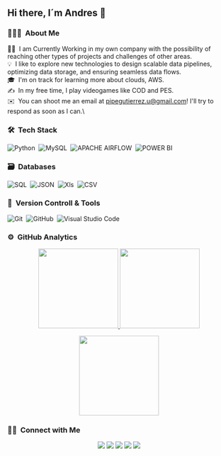 ## Hi there, I´m Andres 👋

### 👨🏻‍💻 &nbsp;About Me

👨‍💻 &nbsp;I am Currently Working in my own company with the possibility of reaching other types of projects and challenges of other areas.\
💡 &nbsp;I like to explore new technologies to design scalable data pipelines, optimizing data storage, and ensuring seamless data flows.\
🎓 &nbsp;I'm on track for learning more about clouds, AWS.\
✍️ &nbsp;In my free time, I play videogames like COD and PES.\
✉️ &nbsp;You can shoot me an email at pipegutierrez.u@gmail.com! I'll try to respond as soon as I can.\


### 🛠 &nbsp;Tech Stack

![Python](https://img.shields.io/badge/python-3670A0?style=for-the-badge&logo=python&logoColor=ffdd54)&nbsp;
![MySQL](https://img.shields.io/badge/SQL-%23?style=for-the-badge&logo=MySQL&logoColor=blue&labelColor=green&color=green
)&nbsp;
![APACHE AIRFLOW](https://img.shields.io/badge/apache%20airflow-%23?style=for-the-badge&logo=Apache%20Airflow&logoColor=white&labelColor=blue&color=blue
)&nbsp;
![POWER BI](https://img.shields.io/badge/power%20BI-%23?style=for-the-badge&logoColor=black&labelColor=yellow&color=yellow
)&nbsp;


### 🗃 &nbsp;Databases

![SQL](https://img.shields.io/badge/SQL-%23DD0031.svg?style=for-the-badge&logo=redis&logoColor=white)&nbsp;
![JSON](https://img.shields.io/badge/JSON-%234ea94b.svg?style=for-the-badge&logo=mongodb&logoColor=white)&nbsp;
![Xls](https://img.shields.io/badge/Xls-%23316192.svg?style=for-the-badge&logo=postgresql&logoColor=white)&nbsp;
![CSV](https://img.shields.io/badge/CSV-005571?style=for-the-badge&logo=elasticsearch)&nbsp;


### 🧰 &nbsp;Version Controll & Tools 

![Git](https://img.shields.io/badge/git-%23F05033.svg?style=for-the-badge&logo=git&logoColor=white)&nbsp;
![GitHub](https://img.shields.io/badge/github-%23121011.svg?style=for-the-badge&logo=github&logoColor=white)&nbsp;
![Visual Studio Code](https://img.shields.io/badge/Visual%20Studio%20Code-0078d7.svg?style=for-the-badge&logo=visual-studio-code&logoColor=white)&nbsp;


### ⚙️ &nbsp;GitHub Analytics

<p align="center">
  <a href="https://github.com/Adityakanoi2001">
    <img height="180em" src="https://github-readme-stats-eight-theta.vercel.app/api?username=Adityakanoi2001&show_icons=true&theme=algolia&include_all_commits=true&count_private=true"/>
  </a>
  <a href="https://github.com/Adityakanoi2001">
    <img height="180em" src="https://github-readme-stats-eight-theta.vercel.app/api/top-langs/?username=Adityakanoi2001&layout=compact&langs_count=8&theme=algolia"/>
  </a>
</p>

<p align="center">
  <img height="180em" src="https://github-readme-streak-stats.herokuapp.com/?user=AdityaKanoi2001&theme=dark&hide_border=true"/>
</p>


### 🤝🏻 &nbsp;Connect with Me

<p align="center">
<a href="adityakanoi2001.wordpress.com"><img src="https://img.shields.io/badge/-adityakanoi.com-3423A6?style=flat&logo=Google-Chrome&logoColor=white"/></a>
<a href="https://www.linkedin.com/in/ask2001/"><img src="https://img.shields.io/badge/-Aditya%20Sunit%20Kanoi-0077B5?style=flat&logo=Linkedin&logoColor=white"/></a>
<a href="mailto:adityakanoiofficial@gmail.com"><img src="https://img.shields.io/badge/-Adityakanoi-D14836?style=flat&logo=Gmail&logoColor=white"/></a>
<a href="https://www.instagram.com/aditya_kanoi123/"><img src="https://img.shields.io/badge/-Adityakanoi123-E4405F?style=flat&logo=Instagram&logoColor=white"/></a>
<a href="https://www.facebook.com/profile.php?id=100008728234917"><img src="https://img.shields.io/badge/-AdityaKanoi-1877F2?style=flat&logo=Facebook&logoColor=white"/></a>
</p>

